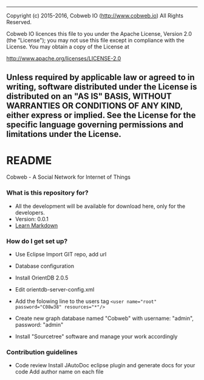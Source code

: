 -------------------------------------------------------------------------------
 Copyright  (c) 2015-2016, Cobweb IO (http://www.cobweb.io) All Rights Reserved.
   
 Cobweb IO licences this file to you under the Apache License, Version 2.0 (the "License");
 you may not use this file except in compliance with the License.
 You may obtain a copy of the License at
 
   http://www.apache.org/licenses/LICENSE-2.0
 
 Unless required by applicable law or agreed to in writing, software
 distributed under the License is distributed on an "AS IS" BASIS,
 WITHOUT WARRANTIES OR CONDITIONS OF ANY KIND, either express or implied.
 See the License for the specific language governing permissions and
 limitations under the License.
-------------------------------------------------------------------------------
# README #

Cobweb - A Social Network for Internet of Things

### What is this repository for? ###

* All the development will be available for download here, only for the developers.
* Version: 0.0.1
* [Learn Markdown](https://bitbucket.org/tutorials/markdowndemo)

### How do I get set up? ###

* Use Eclipse Import GIT repo, add url 
 
* Database configuration
* Install OrientDB 2.0.5 
* Edit orientdb-server-config.xml 
* Add the folowing line to the users tag
`<user name="root" password="C08w38" resources="*"/>`
* Create new graph database named "Cobweb" with username: "admin", password: "admin"
* Install "Sourcetree" software and manage your work accordingly

### Contribution guidelines ###

* Code review
Install JAutoDoc eclipse plugin and generate docs for your code
Add author name on each file

